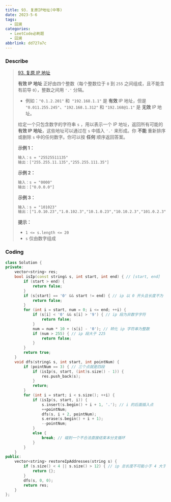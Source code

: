 ```yaml
---
title: 93. 复原IP地址(中等)
date: 2023-5-6
tags:
  - 回溯
categories:
  - LeetCode必刷题
  - 回溯
abbrlink: dd727a7c
---
```


### Describe

> [93. 复原 IP 地址](https://leetcode.cn/problems/restore-ip-addresses/)
>
> **有效 IP 地址** 正好由四个整数（每个整数位于 `0` 到 `255` 之间组成，且不能含有前导 `0`），整数之间用 `'.'` 分隔。
>
> - 例如：`"0.1.2.201"` 和` "192.168.1.1"` 是 **有效** IP 地址，但是 `"0.011.255.245"`、`"192.168.1.312"` 和 `"192.168@1.1"` 是 **无效** IP 地址。
>
> 给定一个只包含数字的字符串 `s` ，用以表示一个 IP 地址，返回所有可能的**有效 IP 地址**，这些地址可以通过在 `s` 中插入 `'.'` 来形成。你 **不能** 重新排序或删除 `s` 中的任何数字。你可以按 **任何** 顺序返回答案。
>
>  
>
> **示例 1：**
>
> ```txt
> 输入：s = "25525511135"
> 输出：["255.255.11.135","255.255.111.35"]
> ```
>
> **示例 2：**
>
> ```txt
> 输入：s = "0000"
> 输出：["0.0.0.0"]
> ```
>
> **示例 3：**
>
> ```txt
> 输入：s = "101023"
> 输出：["1.0.10.23","1.0.102.3","10.1.0.23","10.10.2.3","101.0.2.3"]
> ```
>
>  
>
> **提示：**
>
> - `1 <= s.length <= 20`
> - `s` 仅由数字组成

### Coding

```cpp
class Solution {
private:
    vector<string> res;
    bool isIp(const string& s, int start, int end) { // [start, end]
        if (start > end) {
            return false;
        }
        if (s[start] == '0' && start != end) { // ip 以 0 开头且长度不为 1
            return false;
        }
        for (int i = start, num = 0; i <= end; ++i) {
            if (s[i] < '0' && s[i] > '9') { // ip 段为非数字字符
                return false;
            }
            num = num * 10 + (s[i] - '0'); // 转化 ip 字符串为整数
            if (num > 255) { // ip 段大于 225
                return false;
            }
        }
        return true;
    }
    void dfs(string& s, int start, int pointNum) {
        if (pointNum == 3) { // 三个点就是四段
            if (isIp(s, start, (int)s.size() - 1)) {
                res.push_back(s);
            }
            return;
        }
        for (int i = start; i < s.size(); ++i) {
            if (isIp(s, start, i)) {
                s.insert(s.begin() + i + 1, '.'); // i 的后面插入点
                ++pointNum;
                dfs(s, i + 2, pointNum);
                s.erase(s.begin() + i + 1);
                --pointNum;
            }
            else {
                break; // 碰到一个不合法直接结束本分支循环
            }
        }
    }
public:
    vector<string> restoreIpAddresses(string s) {
        if (s.size() < 4 || s.size() > 12) { // ip 总长度不可能小于 4 大于 12
            return {};
        }
        dfs(s, 0, 0);
        return res;
    }
};
```

